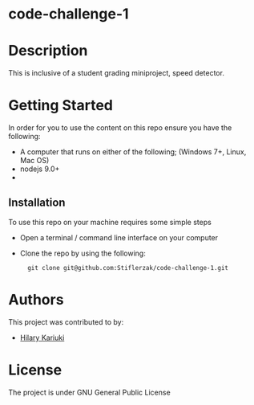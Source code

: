# code-challenge-1


# Description
This is inclusive of a  student grading miniproject, speed detector.


# Getting Started
In order for you to use the content on this repo ensure you have the following:

- A computer that runs on either of the following; (Windows 7+, Linux, Mac OS)
- nodejs 9.0+
- 

## Installation

To use this repo on your machine requires some simple steps



- Open a terminal / command line interface on your computer
- Clone the repo by using the following:

        git clone git@github.com:Stiflerzak/code-challenge-1.git




# Authors
This project was contributed to by:
- [Hilary Kariuki](https://github.com/Stiflerzak/)

# License
The project is under GNU General Public License
